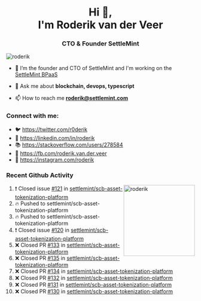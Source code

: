 <h1 align="center">Hi 👋,<br/> I'm Roderik van der Veer</h1>
<h3 align="center">CTO & Founder SettleMint</h3>

<p align="left"> <img src="https://komarev.com/ghpvc/?username=roderik" alt="roderik" /> </p>

- 🔭 I’m the founder and CTO of SettleMint and I'm working on the [SettleMint BPaaS](https://settlemint.com)

- 💬 Ask me about **blockchain, devops, typescript**

- 📫 How to reach me **roderik@settlemint.com**



### Connect with me:

- 🐦 https://twitter.com/r0derik
- 🏢 https://linkedin.com/in/roderik
- 📚 https://stackoverflow.com/users/278584
- 🙊 https://fb.com/roderik.van.der.veer
- 📸 https://instagram.com/roderik

### Recent Github Activity
<img src="https://github-readme-stats.vercel.app/api?username=roderik&show_icons=true&count_private=true" alt="roderik" align="right" height="190" />

<!--START_SECTION:activity-->
1. ❗️ Closed issue [#121](https://github.com/settlemint/scb-asset-tokenization-platform/issues/121) in [settlemint/scb-asset-tokenization-platform](https://github.com/settlemint/scb-asset-tokenization-platform)
2. 🔥 Pushed to settlemint/scb-asset-tokenization-platform
3. 🔥 Pushed to settlemint/scb-asset-tokenization-platform
4. ❗️ Closed issue [#120](https://github.com/settlemint/scb-asset-tokenization-platform/issues/120) in [settlemint/scb-asset-tokenization-platform](https://github.com/settlemint/scb-asset-tokenization-platform)
5. ❌ Closed PR [#133](https://github.com/settlemint/scb-asset-tokenization-platform/pull/133) in [settlemint/scb-asset-tokenization-platform](https://github.com/settlemint/scb-asset-tokenization-platform)
6. ❌ Closed PR [#135](https://github.com/settlemint/scb-asset-tokenization-platform/pull/135) in [settlemint/scb-asset-tokenization-platform](https://github.com/settlemint/scb-asset-tokenization-platform)
7. ❌ Closed PR [#134](https://github.com/settlemint/scb-asset-tokenization-platform/pull/134) in [settlemint/scb-asset-tokenization-platform](https://github.com/settlemint/scb-asset-tokenization-platform)
8. ❌ Closed PR [#132](https://github.com/settlemint/scb-asset-tokenization-platform/pull/132) in [settlemint/scb-asset-tokenization-platform](https://github.com/settlemint/scb-asset-tokenization-platform)
9. ❌ Closed PR [#131](https://github.com/settlemint/scb-asset-tokenization-platform/pull/131) in [settlemint/scb-asset-tokenization-platform](https://github.com/settlemint/scb-asset-tokenization-platform)
10. ❌ Closed PR [#130](https://github.com/settlemint/scb-asset-tokenization-platform/pull/130) in [settlemint/scb-asset-tokenization-platform](https://github.com/settlemint/scb-asset-tokenization-platform)
<!--END_SECTION:activity-->